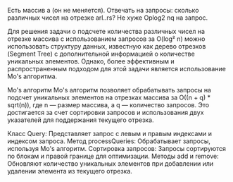 Есть массив a (он не меняется). Отвечать на запросы: сколько различных чисел на отрезке arl..rs?
Не хуже Oplog2
nq на запрос.

Для решения задачи о подсчете количества различных чисел на отрезке массива с использованием запросов за O(log² n) можно использовать структуру данных, известную как дерево отрезков (Segment Tree) с дополнительной информацией о количестве уникальных элементов. Однако, более эффективным и распространенным подходом для этой задачи является использование Mo's алгоритма.

Mo's алгоритм
Mo's алгоритм позволяет обрабатывать запросы на подсчет уникальных элементов на отрезках массива за O((n + q) * sqrt(n)), где n — размер массива, а q — количество запросов. Это достигается за счет сортировки запросов и использования двух указателей для поддержания текущего отрезка.

Класс Query: Представляет запрос с левым и правым индексами и индексом запроса.
Метод processQueries: Обрабатывает запросы, используя Mo's алгоритм.
Сортировка запросов: Запросы сортируются по блокам и правой границе для оптимизации.
Методы add и remove: Обновляют количество уникальных элементов при добавлении или удалении элемента из текущего отрезка.
